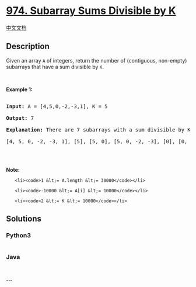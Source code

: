 # [974. Subarray Sums Divisible by K](https://leetcode.com/problems/subarray-sums-divisible-by-k)

[中文文档](/solution/0900-0999/0974.Subarray%20Sums%20Divisible%20by%20K/README.md)

## Description

<p>Given an array <code>A</code> of integers, return the number of (contiguous, non-empty) subarrays that have a sum divisible by <code>K</code>.</p>

<p>&nbsp;</p>

<div>
<p><strong>Example 1:</strong></p>

<pre>
<strong>Input: </strong>A = <span id="example-input-1-1">[4,5,0,-2,-3,1]</span>, K = <span id="example-input-1-2">5</span>
<strong>Output: </strong><span id="example-output-1">7</span>
<strong>Explanation: </strong>There are 7 subarrays with a sum divisible by K = 5:
[4, 5, 0, -2, -3, 1], [5], [5, 0], [5, 0, -2, -3], [0], [0, -2, -3], [-2, -3]
</pre>

<p>&nbsp;</p>

<p><strong>Note:</strong></p>

<ol>
	<li><code>1 &lt;= A.length &lt;= 30000</code></li>
	<li><code>-10000 &lt;= A[i] &lt;= 10000</code></li>
	<li><code>2 &lt;= K &lt;= 10000</code></li>
</ol>
</div>

## Solutions

<!-- tabs:start -->

### **Python3**

```python

```

### **Java**

```java

```

### **...**

```

```

<!-- tabs:end -->
